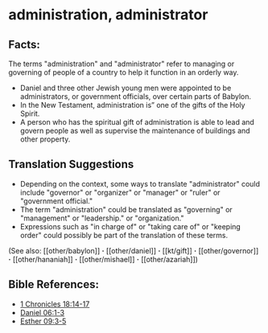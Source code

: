 # administration, administrator #

## Facts: ##

The terms "administration" and "administrator" refer to managing or governing of people of a country to help it function in an orderly way.

* Daniel and three other Jewish young men were appointed to be administrators, or government officials, over certain parts of Babylon.
* In the New Testament, administration is” one of the gifts of the Holy Spirit.
* A person who has the spiritual gift of administration is able to lead and govern people as well as supervise the maintenance of buildings and other property.

## Translation Suggestions ##

* Depending on the context, some ways to translate "administrator" could include "governor" or "organizer" or "manager" or "ruler" or "government official."
* The term "administration" could be translated as "governing" or "management" or "leadership." or "organization."
* Expressions such as "in charge of" or "taking care of" or "keeping order" could possibly be part of the translation of these terms.

(See also: [[other/babylon]] **·** [[other/daniel]] **·** [[kt/gift]] **·** [[other/governor]] **·** [[other/hananiah]] **·** [[other/mishael]] **·** [[other/azariah]])

## Bible References: ##

* [1 Chronicles 18:14-17](en/tn/1ch/help/18/14)
* [Daniel 06:1-3](en/tn/dan/help/06/01)
* [Esther 09:3-5](en/tn/est/help/09/03)